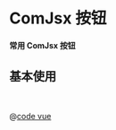 <!--
 * @Author: ljw Jiawei.Liu@ccegroup.cn
 * @Date: 2022-12-06 10:55:57
 * @LastEditors: ljw Jiawei.Liu@ccegroup.cn
 * @LastEditTime: 2022-12-06 15:29:40
 * @FilePath: /vue3-admin-chanel/docs/componentsDocs/button.md
 * @Description: 这是默认设置,请设置`customMade`, 打开koroFileHeader查看配置 进行设置: https://github.com/OBKoro1/koro1FileHeader/wiki/%E9%85%8D%E7%BD%AE
-->
# ComJsx 按钮
 
#### 常用 ComJsx 按钮
 
## 基本使用
 
<br/>
<ComJsx-index></ComJsx-index>


<!-- ::: tip 替换tip的标题
zheshihdishds
::: -->


@[code vue](../../docs/.vuepress/components/ComJsx/index.vue)